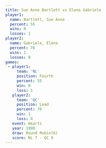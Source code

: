```yaml
---
title: Sue Anne Bartlett vs Elena Gabriele
player1:                  
  name: Bartlett, Sue Anne
  percent: 55             
  wins: 0                 
  losses: 1               
player2:                  
  name: Gabriele, Elena   
  percent: 76             
  wins: 1                 
  losses: 0               
games:
 - player1:          
     team: 'NL'      
     position: Fourth
     percent: 55     
     win: 0          
     loss: 1         
   player2:        
     team: 'QC'    
     position: Lead
     percent: 76   
     win: 1        
     loss: 0       
   event: Hearts       
   year: 1990          
   draw: Round Robin(6)
   score: NL 7 - QC 9  
---
```

